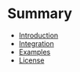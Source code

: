 # Summary

* [Introduction](/README.md)
* [Integration](/README.md#integration)
* [Examples](/README.md#examples)
* [License](/README.md#license)

